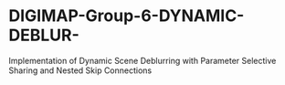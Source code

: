 # DIGIMAP-Group-6-DYNAMIC-DEBLUR-
Implementation of Dynamic Scene Deblurring with Parameter Selective Sharing and Nested Skip Connections
